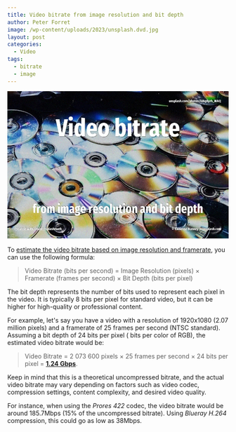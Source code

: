 ```yaml
---
title: Video bitrate from image resolution and bit depth
author: Peter Forret
image: /wp-content/uploads/2023/unsplash.dvd.jpg
layout: post
categories:
  - Video
tags:
  - bitrate
  - image
---
```


![bitrate](/wp-content/uploads/2023/unsplash.dvd.jpg)

To [estimate the video bitrate based on image resolution and framerate](https://toolstud.io/video/bitrate.php), you can use the following formula:

> Video Bitrate (bits per second) = Image Resolution (pixels) × Framerate (frames per second) × Bit Depth (bits per pixel)

The bit depth represents the number of bits used to represent each pixel in the video. It is typically 8 bits per pixel for standard video, but it can be higher for high-quality or professional content.

For example, let's say you have a video with a resolution of 1920x1080 (2.07 million pixels) and a framerate of 25 frames per second (NTSC standard). Assuming a bit depth of 24 bits per pixel ( bits per color of RGB), the estimated video bitrate would be:

> Video Bitrate = 2 073 600 pixels × 25 frames per second × 24 bits per pixel = **[1.24 Gbps](https://toolstud.io/video/bitrate.php?resolution_w=1920&resolution_h=1080&colordepth=24&framerate=25)**.

Keep in mind that this is a theoretical uncompressed bitrate, and the actual video bitrate may vary depending on factors such as video codec, compression settings, content complexity, and desired video quality. 

For instance, when using the _Prores 422_ codec, the video bitrate would be around 185.7Mbps (15% of the uncompressed bitrate). Using _Blueray H.264_ compression, this could go as low as 38Mbps.


